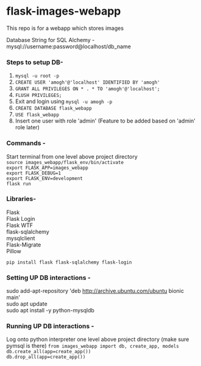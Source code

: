 # flask-images-webapp
This repo is for a webapp which stores images

Database String for SQL Alchemy - mysql://username:password@localhost/db_name

### Steps to setup DB-
1. `mysql -u root -p`
2. `CREATE USER 'amogh'@'localhost' IDENTIFIED BY 'amogh'`
3. `GRANT ALL PRIVILEGES ON * . * TO 'amogh'@'localhost';`
4. `FLUSH PRIVILEGES;`
5. Exit and login using `mysql -u amogh -p`
6. `CREATE DATABASE flask_webapp`
7. `USE flask_webapp`
8. Insert one user with role 'admin' (Feature to be added based on 'admin' role later)

### Commands -
Start terminal from one level above project directory <br>
`source images_webapp/flask_env/bin/activate` <br>
`export FLASK_APP=images_webapp` <br>
`export FLASK_DEBUG=1` <br>
`export FLASK_ENV=development` <br>
`flask run` <br>

### Libraries-
Flask <br>
Flask Login <br>
Flask WTF <br>
flask-sqlalchemy <br>
mysqlclient <br>
Flask-Migrate <br>
Pillow

`pip install flask flask-sqlalchemy flask-login`

### Setting UP DB interactions - 
sudo add-apt-repository 'deb http://archive.ubuntu.com/ubuntu bionic main' <br>
sudo apt update <br>
sudo apt install -y python-mysqldb <br>

### Running UP DB interactions - 
Log onto python interpreter one level above project directory (make sure pymsql is there)
`from images_webapp import db, create_app, models` <br>
`db.create_all(app=create_app())` <br>
`db.drop_all(app=create_app())` <br>


